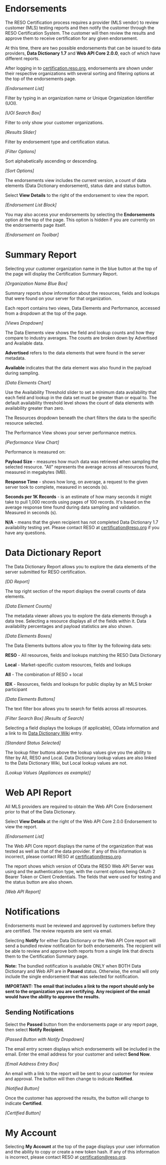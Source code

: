 # Endorsements
The RESO Certification process requires a provider (MLS vendor) to review customer (MLS) testing reports and then notify the customer through the RESO Certification System. The customer will then review the results and approve them to receive certification for any given endorsement.

At this time, there are two possible endorsements that can be issued to data providers, **Data Dictionary 1.7** and **Web API Core 2.0.0**, each of which have different reports.

After logging in to [certification.reso.org](certification.reso.org), endorsements are shown under their respective organizations with several sorting and filtering options at the top of the endorsements page.

_[Endorsement List]_

Filter by typing in an organization name or Unique Organization Identifier (UOI).

_[UOI Search Box]_

Filter to only show your customer organizations.

_[Results Slider]_

Filter by endorsement type and certification status.

_[Filter Options]_

Sort alphabetically ascending or descending.

_[Sort Options]_

The endorsements view includes the current version, a count of data elements (Data Dictionary endorsement), status date and status button.

Select **View Details** to the right of the endorsement to view the report.

_[Endorsement List Block]_

You may also access your endorsements by selecting the **Endorsements** option at the top of the page. This option is hidden if you are currently on the endorsements page itself.

_[Endorsement on Toolbar]_

# Summary Report
Selecting your customer organization name in the blue button at the top of the page will display the Certification Summary Report.

_[Organization Name Blue Box]_

Summary reports show information about the resources, fields and lookups that were found on your server for that organization.

Each report contains two views, Data Elements and Performance, accessed from a dropdown at the top of the page.

_[Views Dropdown]_

The Data Elements view shows the field and lookup counts and how they compare to industry averages. The counts are broken down by Advertised and Available data.

**Advertised** refers to the data elements that were found in the server metadata.

**Available** indicates that the data element was also found in the payload during sampling.

_[Data Elements Chart]_

Use the Availability Threshold slider to set a minimum data availability that each field and lookup in the data set must be greater than or equal to. The default availability threshold level shows the count of data elements with availability greater than zero.

The Resources dropdown beneath the chart filters the data to the specific resource selected.

The Performance View shows your server performance metrics.

_[Performance View Chart]_

Performance is measured on:

**Payload Size** - measures how much data was retrieved when sampling the selected resource. "All" represents the average across all resources found, measured in megabytes (MB).

**Response Time** - shows how long, on average, a request to the given server took to complete, measured in seconds (s).

**Seconds per 1K Records** -  is an estimate of how many seconds it might take to pull 1,000 records using pages of 100 records. It's based on the average response time found during data sampling and validation. Measured in seconds (s).

**N/A** - means that the given recipient has not completed Data Dictionary 1.7 availability testing yet. Please contact RESO at certification@reso.org if you have any questions.

# Data Dictionary Report
The Data Dictionary Report allows you to explore the data elements of the server submitted for RESO certification.

_[DD Report]_

The top right section of the report displays the overall counts of data elements.

_[Data Element Counts]_

The metadata viewer allows you to explore the data elements through a data tree. Selecting a resource displays all of the fields within it. Data availability percentages and payload statistics are also shown.

_[Data Elements Boxes]_

The Data Elements buttons allow you to filter by the following data sets:

**RESO** - All resources, fields and lookups matching the RESO Data Dictionary

**Local** - Market-specific custom resources, fields and lookups

**All** - The combination of RESO + local

**IDX** - Resources, fields and lookups for public display by an MLS broker participant

_[Data Elements Buttons]_

The text filter box allows you to search for fields across all resources.

_[Filter Search Box]
[Results of Search]_

Selecting a field displays the lookups (if applicable), OData information and a link to its [Data Dictionary Wiki](https://ddwiki.reso.org/display/DDW17/RESO+Data+Dictionary+Wiki+1.7) entry.

_[Standard Status Selected]_

The lookup filter buttons above the lookup values give you the ability to filter by All, RESO and Local. Data Dictionary lookup values are also linked to the Data Dictionary Wiki, but Local lookup values are not.

_[Lookup Values (Appliances as example)]_

# Web API Report
All MLS providers are required to obtain the Web API Core Endorsement prior to that of the Data Dictionary.

Select **View Details** at the right of the Web API Core 2.0.0 Endorsement to view the report.

_[Endorsement List]_

The Web API Core report displays the name of the organization that was tested as well as that of the data provider. If any of this information is incorrect, please contact RESO at certification@reso.org.

The report shows which version of OData the RESO Web API Server was using and the authentication type, with the current options being OAuth 2 Bearer Token or Client Credentials. The fields that were used for testing and the status button are also shown.

_[Web API Report]_

# Notifications
Endorsements must be reviewed and approved by customers before they are certified. The review requests are sent via email.

Selecting **Notify** for either Data Dictionary or the Web API Core report will send a bundled review notification for both endorsements. The recipient will be able to review and approve both reports from a single link that directs them to the Certification Summary page.

**Note:** The bundled notification is available ONLY when BOTH Data Dictionary and Web API are in **Passed** status. Otherwise, the email will only include the single endorsement that was selected for notification.

**IMPORTANT: The email that includes a link to the report should only be sent to the organization you are certifying. Any recipient of the email would have the ability to approve the results.**

## Sending Notifications
Select the **Passed** button from the endorsements page or any report page, then select **Notify Recipient**.

_[Passed Button with Notify Dropdown]_

The email entry screen displays which endorsements will be included in the email. Enter the email address for your customer and select **Send Now**.

_[Email Address Entry Box]_

An email with a link to the report will be sent to your customer for review and approval. The button will then change to indicate **Notified**.

_[Notified Button]_

Once the customer has approved the results, the button will change to indicate **Certified**.

_[Certified Button]_

# My Account
Selecting **My Account** at the top of the page displays your user information and the ability to copy or create a new token hash. If any of this information is incorrect, please contact RESO at certification@reso.org.

